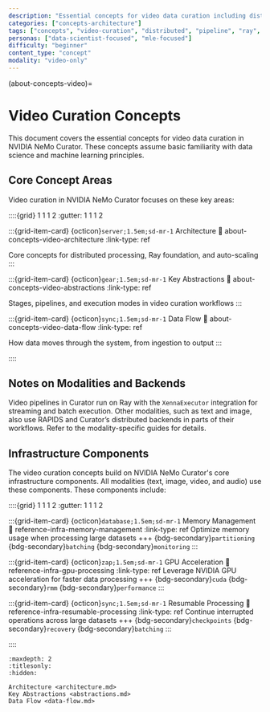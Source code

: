 ```yaml
---
description: "Essential concepts for video data curation including distributed processing, pipeline stages, and execution modes"
categories: ["concepts-architecture"]
tags: ["concepts", "video-curation", "distributed", "pipeline", "ray", "autoscaling"]
personas: ["data-scientist-focused", "mle-focused"]
difficulty: "beginner"
content_type: "concept"
modality: "video-only"
---
```


(about-concepts-video)=

# Video Curation Concepts

This document covers the essential concepts for video data curation in NVIDIA NeMo Curator. These concepts assume basic familiarity with data science and machine learning principles.

## Core Concept Areas

Video curation in NVIDIA NeMo Curator focuses on these key areas:

::::{grid} 1 1 1 2
:gutter: 1 1 1 2

:::{grid-item-card} {octicon}`server;1.5em;sd-mr-1` Architecture
:link: about-concepts-video-architecture
:link-type: ref

Core concepts for distributed processing, Ray foundation, and auto-scaling
:::

:::{grid-item-card} {octicon}`gear;1.5em;sd-mr-1` Key Abstractions
:link: about-concepts-video-abstractions
:link-type: ref

Stages, pipelines, and execution modes in video curation workflows
:::

:::{grid-item-card} {octicon}`sync;1.5em;sd-mr-1` Data Flow
:link: about-concepts-video-data-flow
:link-type: ref

How data moves through the system, from ingestion to output
:::

::::

## Notes on Modalities and Backends

Video pipelines in Curator run on Ray with the `XennaExecutor` integration for streaming and batch execution. Other modalities, such as text and image, also use RAPIDS and Curator’s distributed backends in parts of their workflows. Refer to the modality-specific guides for details.

## Infrastructure Components

The video curation concepts build on NVIDIA NeMo Curator's core infrastructure components. All modalities (text, image, video, and audio) use these components. These components include:

::::{grid} 1 1 1 2
:gutter: 1 1 1 2

:::{grid-item-card} {octicon}`database;1.5em;sd-mr-1` Memory Management
:link: reference-infra-memory-management
:link-type: ref
Optimize memory usage when processing large datasets
+++
{bdg-secondary}`partitioning`
{bdg-secondary}`batching`
{bdg-secondary}`monitoring`
:::

:::{grid-item-card} {octicon}`zap;1.5em;sd-mr-1` GPU Acceleration
:link: reference-infra-gpu-processing
:link-type: ref
Leverage NVIDIA GPU acceleration for faster data processing
+++
{bdg-secondary}`cuda`
{bdg-secondary}`rmm`
{bdg-secondary}`performance`
:::

:::{grid-item-card} {octicon}`sync;1.5em;sd-mr-1` Resumable Processing
:link: reference-infra-resumable-processing
:link-type: ref
Continue interrupted operations across large datasets
+++
{bdg-secondary}`checkpoints`
{bdg-secondary}`recovery`
{bdg-secondary}`batching`
:::

::::

```{toctree}
:maxdepth: 2
:titlesonly:
:hidden:

Architecture <architecture.md>
Key Abstractions <abstractions.md>
Data Flow <data-flow.md>
```
